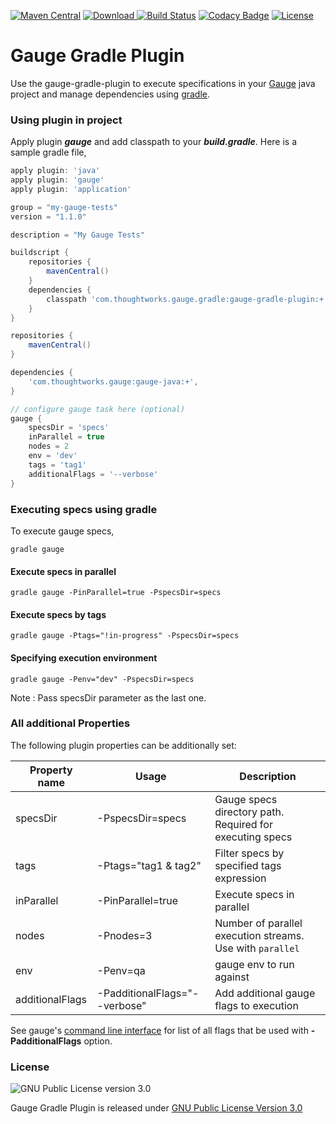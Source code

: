 [![Maven Central](https://img.shields.io/maven-central/v/com.thoughtworks.gauge.gradle/gauge-gradle-plugin.svg)](http://search.maven.org/#search%7Cga%7C1%7Ca%3A%22gauge-gradle-plugin%22)
[![Download](https://api.bintray.com/packages/manupsunny/maven/gauge-gradle-plugin/images/download.svg) ](https://bintray.com/manupsunny/maven/gauge-gradle-plugin/_latestVersion)
[![Build Status](https://snap-ci.com/manupsunny/gauge-gradle-plugin/branch/master/build_image)](https://snap-ci.com/manupsunny/gauge-gradle-plugin/branch/master)
[![Codacy Badge](https://api.codacy.com/project/badge/grade/d4d3e7d6c4ce4fa3a79f2790167fd511)](https://www.codacy.com/app/manupsunny/gauge-gradle-plugin)
[![License](http://img.shields.io/:license-gpl3-blue.svg)](https://www.gnu.org/licenses/gpl.txt)


# Gauge Gradle Plugin

Use the gauge-gradle-plugin to execute specifications in your [Gauge](http://getgauge.io) java project and manage dependencies using [gradle](http://gradle.org//).

### Using plugin in project

Apply plugin ***gauge*** and add classpath to your ***build.gradle***. Here is a sample gradle file,

````groovy
apply plugin: 'java'
apply plugin: 'gauge'
apply plugin: 'application'

group = "my-gauge-tests"
version = "1.1.0"

description = "My Gauge Tests"

buildscript {
    repositories {
        mavenCentral()
    }
    dependencies {
        classpath 'com.thoughtworks.gauge.gradle:gauge-gradle-plugin:+'
    }
}

repositories {
    mavenCentral()
}

dependencies {
    'com.thoughtworks.gauge:gauge-java:+',
}

// configure gauge task here (optional)
gauge {
    specsDir = 'specs'
    inParallel = true
    nodes = 2
    env = 'dev'
    tags = 'tag1'
    additionalFlags = '--verbose'
}

````

### Executing specs using gradle
To execute gauge specs,

````
gradle gauge
````

#### Execute specs in parallel
```
gradle gauge -PinParallel=true -PspecsDir=specs
```
#### Execute specs by tags
```
gradle gauge -Ptags="!in-progress" -PspecsDir=specs
```
#### Specifying execution environment
```
gradle gauge -Penv="dev" -PspecsDir=specs
```

Note : Pass specsDir parameter as the last one.

### All additional Properties
The following plugin properties can be additionally set:

|Property name|Usage|Description|
|-------------|-----|-----------|
|specsDir| -PspecsDir=specs| Gauge specs directory path. Required for executing specs|
|tags    | -Ptags="tag1 & tag2" |Filter specs by specified tags expression|
|inParallel| -PinParallel=true | Execute specs in parallel|
|nodes    | -Pnodes=3 | Number of parallel execution streams. Use with ```parallel```|
|env      | -Penv=qa  | gauge env to run against  |
|additionalFlags| -PadditionalFlags="--verbose" | Add additional gauge flags to execution|


See gauge's [command line interface](http://getgauge.io/documentation/user/current/cli/index.html) for list of all flags that be used with **-PadditionalFlags** option.


### License

![GNU Public License version 3.0](http://www.gnu.org/graphics/gplv3-127x51.png)

Gauge Gradle Plugin is released under [GNU Public License Version 3.0](http://www.gnu.org/licenses/gpl-3.0.txt)
